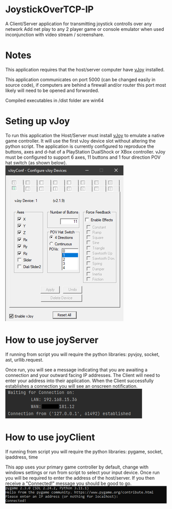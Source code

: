 # JoystickOverTCP-IP
A Client/Server application for transmitting joystick controlls over any network
Add net play to any 2 player game or console emulator when used inconjunction with video stream / screenshare.

# Notes
This application requires that the host/server computer have [vJoy](https://github.com/shauleiz/vJoy) installed.
 
This application communicates on port 5000 (can be changed easily in source code), if computers are behind a firewall and/or router this port most likely will need to be opened and forworded.
 
Compiled executables in /dist folder are win64

# Seting up vJoy
To run this application the Host/Server must install [vJoy](https://github.com/shauleiz/vJoy) to emulate a native game controller. It will use the first vJoy device slot without altering the python script.
The application is currently configured to reproduce the buttons, axes and d-hat of a PlayStation DualShock or XBox controller. vJoy must be configured to support 6 axes, 11 buttons and 1 four direction POV hat switch (as shown below).
![Example vJoy Configuration](images/vJoyConfig.png)

# How to use joyServer
If running from script you will require the python libraries: pyvjoy, socket, ast, urllib.request.

Once run, you will see a message indicating that you are awaiting a connection and your outward facing IP addresses. The Client will need to enter your address into their application. When the Client successfully establishes a connection you will see an onscreen notification.
![joyServer Output](images/serverSide.png)

# How to use joyClient
If running from script you will require the python libraries: pygame, socket, ipaddress, time

This app uses your primary game controller by default, change with windows settings or run from script to select your input device. Once run you will be required to enter the address of the host/server. If you then receive a "Connected!" message you should be good to go.
![joyClient Output](images/clientSide.png)
